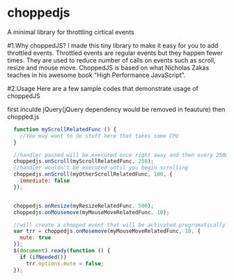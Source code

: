 choppedjs
=========

A minimal library for throttling cirtical events

#1.Why choppedJS?
I made this tiny library to make it easy for you to add throttled events. Throttled events are regular events but they happen fewer times. They are used to reduce number of calls on events such as scroll, resize and mouse move. ChoppedJS is based on what Nicholas Zakas teaches in his awesome book "High Performance JavaScript".

#2.Usage
Here are a few sample codes that demonstrate usage of choppedJS


first inculde jQuery(jQuery dependency would be removed in feauture) then chopped.js

```javascript
  function myScrollRelatedFunc () {
    //You may want to do stuff here that takes some CPU
  }

  //handler passed will be executed once right away and then every 250ms while you are scrolling
  choppedjs.onScroll(myScrollRelatedFunc, 250);
  //handler wouldn't be executed until you begin scrolling
  choppedjs.onScroll(myOtherScrollRelatedFunc, 100, {
    immediate: false
  });


  choppedjs.onResize(myResizeRelatedFunc, 500);
  choppedjs.onMousemove(myMouseMoveRelatedFunc, 10);

  //will create a chopped event that will be activated progromatically
  var trr = choppedjs.onMosemove(myMouseMoveRelatedFunc, 10, {
    mute: true
  });
  $(document).ready(function () {
    if (ifNeeded())
      trr.options.mute = false;
  });

```
